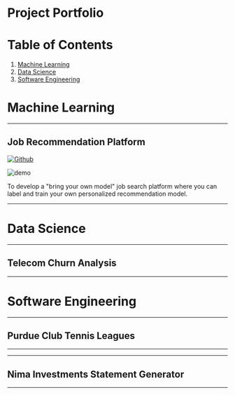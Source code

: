 # **Project Portfolio**

# Table of Contents
1. [Machine Learning](#machine-learning)
2. [Data Science](#data-science)
3. [Software Engineering](#software-engineering)


# Machine Learning

---
## Job Recommendation Platform
[![Github](https://img.shields.io/badge/GitHub-View_on_GitHub-blue?style=flat&logo=GitHub)](https://github.com/Taher-Dohadwala/better-job-finder)


![demo](https://user-images.githubusercontent.com/23107070/123326306-13e20900-d507-11eb-8de6-6b5467550a01.gif)


To develop a "bring your own model" job search platform where you can label and train your own personalized recommendation model.

---

# Data Science

---
## Telecom Churn Analysis

---

# Software Engineering

---
## Purdue Club Tennis Leagues

---


---
## Nima Investments Statement Generator

---
